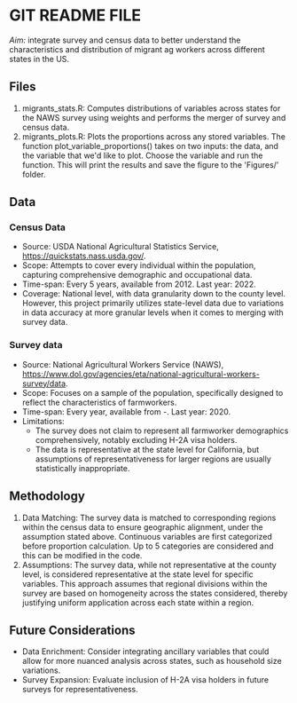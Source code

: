 # GIT README FILE
*Aim:* integrate survey and census data to better understand the characteristics and distribution of migrant ag workers across different states in the US.

## Files
1. migrants_stats.R: Computes distributions of variables across states for the NAWS survey using weights and performs the merger of survey and census data.
2. migrants_plots.R: Plots the proportions across any stored variables. The function plot_variable_proportions() takes on two inputs: the data, and the variable that we'd like to plot. Choose the variable and run the function. This will print the results and save the figure to the 'Figures/' folder.

## Data
### Census Data 

- Source: USDA National Agricultural Statistics Service, https://quickstats.nass.usda.gov/.
- Scope: Attempts to cover every individual within the population, capturing comprehensive demographic and occupational data.
- Time-span: Every 5 years, available from 2012. Last year: 2022.
- Coverage: National level, with data granularity down to the county level. However, this project primarily utilizes state-level data due to variations in data accuracy at more granular levels when it comes to merging with survey data.

### Survey data

- Source: National Agricultural Workers Service (NAWS), https://www.dol.gov/agencies/eta/national-agricultural-workers-survey/data.
- Scope: Focuses on a sample of the population, specifically designed to reflect the characteristics of farmworkers.
- Time-span: Every year, available from -. Last year: 2020.
- Limitations: 
  - The survey does not claim to represent all farmworker demographics comprehensively, notably excluding H-2A visa holders. 
  - The data is representative at the state level for California, but assumptions of representativeness for larger regions are usually statistically inappropriate.   
  
## Methodology 
1. Data Matching: The survey data is matched to corresponding regions within the census data to ensure geographic alignment, under the assumption stated above. Continuous variables are first categorized before proportion calculation. Up to 5 categories are considered and this can be modified in the code. 
2. Assumptions: The survey data, while not representative at the county level, is considered representative at the state level for specific variables. This approach assumes that regional divisions within the survey are based on homogeneity across the states considered, thereby justifying uniform application across each state within a region.

## Future Considerations
- Data Enrichment: Consider integrating ancillary variables that could allow for more nuanced analysis across states, such as household size variations.
- Survey Expansion: Evaluate inclusion of H-2A visa holders in future surveys for representativeness.

